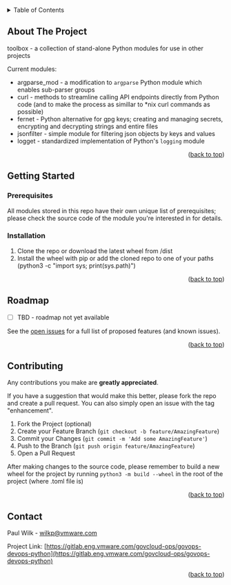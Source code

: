 <a name="readme-top"></a>

<!-- TABLE OF CONTENTS -->
<details>
  <summary>Table of Contents</summary>
  <ol>
    <li>
      <a href="#about-the-project">About The Project</a>
    </li>
    <li>
      <a href="#getting-started">Getting Started</a>
      <ul>
        <li><a href="#prerequisites">Prerequisites</a></li>
        <li><a href="#installation">Installation</a></li>
      </ul>
    </li>
    <li><a href="#roadmap">Roadmap</a></li>
    <li><a href="#contributing">Contributing</a></li>
    <li><a href="#contact">Contact</a></li>
  </ol>
</details>



<!-- ABOUT THE PROJECT -->
## About The Project

toolbox - a collection of stand-alone Python modules for use in other projects

Current modules:
* argparse_mod - a modification to `argparse` Python module which enables sub-parser groups
* curl - methods to streamline calling API endpoints directly from Python code (and to make the process as simillar to *nix curl commands as possible)
* fernet - Python alternative for gpg keys; creating and managing secrets, encrypting and decrypting strings and entire files
* jsonfilter - simple module for filtering json objects by keys and values
* logget - standardized implementation of Python's `logging` module

<p align="right">(<a href="#readme-top">back to top</a>)</p>



<!-- GETTING STARTED -->
## Getting Started

### Prerequisites

All modules stored in this repo have their own unique list of prerequisites; please check the source code of the module you're interested in for details.

### Installation

1. Clone the repo or download the latest wheel from /dist
2. Install the wheel with pip or add the cloned repo to one of your paths (python3 -c "import sys; print(sys.path)")

<p align="right">(<a href="#readme-top">back to top</a>)</p>



<!-- ROADMAP -->
## Roadmap

- [ ] TBD - roadmap not yet available

See the [open issues](https://gitlab.eng.vmware.com/govcloud-ops/govcloud-devops-python/issues) for a full list of proposed features (and known issues).

<p align="right">(<a href="#readme-top">back to top</a>)</p>



<!-- CONTRIBUTING -->
## Contributing

Any contributions you make are **greatly appreciated**.

If you have a suggestion that would make this better, please fork the repo and create a pull request. You can also simply open an issue with the tag "enhancement".

1. Fork the Project (optional)
2. Create your Feature Branch (`git checkout -b feature/AmazingFeature`)
3. Commit your Changes (`git commit -m 'Add some AmazingFeature'`)
4. Push to the Branch (`git push origin feature/AmazingFeature`)
5. Open a Pull Request

After making changes to the source code, please remember to build a new wheel for the project by running `python3 -m build --wheel` in the root of the project (where .toml file is)

<p align="right">(<a href="#readme-top">back to top</a>)</p>


<!-- CONTACT -->
## Contact

Paul Wilk - wilkp@vmware.com

Project Link: [https://gitlab.eng.vmware.com/govcloud-ops/govops-devops-python](https://gitlab.eng.vmware.com/govcloud-ops/govops-devops-python)

<p align="right">(<a href="#readme-top">back to top</a>)</p>
